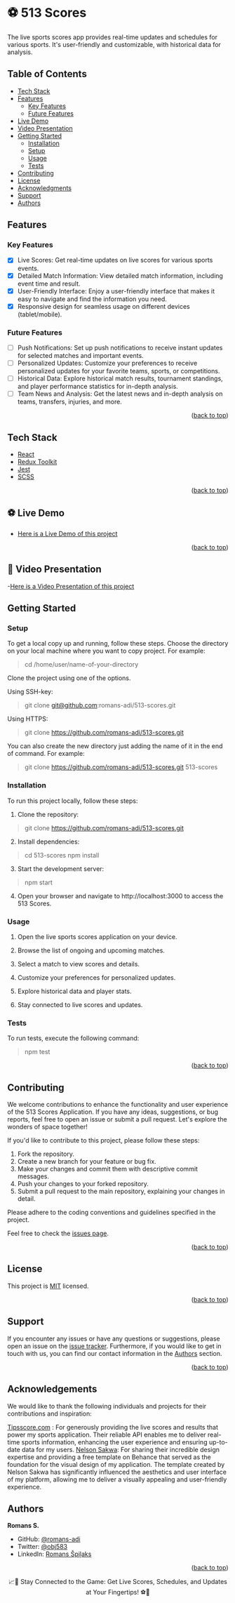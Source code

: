 <a name="readme-top"></a>

<!-- PROJECT DESCRIPTION -->

# <a name="about-project">⚽ 513 Scores </a>

The live sports scores app provides real-time updates and schedules for various sports. It's user-friendly and customizable, with historical data for analysis.

<!-- TABLE OF CONTENTS -->

## Table of Contents

- [Tech Stack ](#tech-stack-)
- [Features ](#features-)
  - [Key Features](#key-features)
  - [Future Features](#future-features)
- [Live Demo](#⚽-live-demo)
- [Video Presentation](#🎥-video-presentation)
- [Getting Started ](#-getting-started-)
  - [Installation](#installation)
  - [Setup](#setup)
  - [Usage](#usage)
  - [Tests](#tests)
- [Contributing ](#-contributing-)
- [License ](#-license-)
- [Acknowledgments ](#-acknowledgments-)
- [Support ](#️-support-)
- [Authors ](#-authors-)

<!-- Features -->

## Features <a name="features"></a>

### Key Features <a name="key-features"></a>

 - [x] Live Scores: Get real-time updates on live scores for various sports events.
 - [x] Detailed Match Information: View detailed match information, including event time and result.
 - [x] User-Friendly Interface: Enjoy a user-friendly interface that makes it easy to navigate and find the information you need.
 - [x] Responsive design for seamless usage on different devices (tablet/mobile).

### Future Features <a name="future-features"></a>

- [ ] Push Notifications: Set up push notifications to receive instant updates for selected matches and important events.
- [ ] Personalized Updates: Customize your preferences to receive personalized updates for your favorite teams, sports, or competitions.
- [ ] Historical Data: Explore historical match results, tournament standings, and player performance statistics for in-depth analysis.
- [ ] Team News and Analysis: Get the latest news and in-depth analysis on teams, transfers, injuries, and more.

<p align="right">(<a href="#readme-top">back to top</a>)</p>

<!-- TECH STACK -->

## Tech Stack <a name="tech-stack"></a>

  <ul>
     <li><a href="https://react.dev/">React</a></li>
      <li><a href="https://redux-toolkit.js.org/">Redux Toolkit</a></li>
      <li><a href="https://jestjs.io/">Jest</a></li>
      <li><a href="https://sass-lang.com/">SCSS</a></li>
  </ul>

<p align="right">(<a href="#readme-top">back to top</a>)</p>

<!-- LIVE DEMO -->

## ⚽ Live Demo <a name="live-demo"></a>

- [Here is a Live Demo of this project](https://five13-scores.onrender.com/)

<p align="right">(<a href="#readme-top">back to top</a>)</p>

<!-- VIDEO PRESENTATION -->

## 🎥 Video Presentation <a name="video-presentation"></a>

-[Here is a Video Presentation of this project](https://www.loom.com/share/c2f9baab0bf543fda27a0f9e03f27dcf?sid=1973c695-1d4d-4c50-97c7-1b4518bee34e)

<!-- GETTING STARTED -->

## Getting Started <a name="getting-started"></a>

### Setup <a name="setup"></a>

To get a local copy up and running, follow these steps.
Choose the directory on your local machine where you want to copy project. For example:

> cd /home/user/name-of-your-directory

Clone the project using one of the options.

Using SSH-key:

> git clone git@github.com:romans-adi/513-scores.git

Using HTTPS:

> git clone https://github.com/romans-adi/513-scores.git

You can also create the new directory just adding the name of it in the end of command. For example:

> git clone https://github.com/romans-adi/513-scores.git 513-scores

### Installation <a name="installation"></a>

To run this project locally, follow these steps:

1. Clone the repository:

> git clone https://github.com/romans-adi/513-scores.git

2. Install dependencies:

> cd 513-scores
> npm install

3. Start the development server:

> npm start

4. Open your browser and navigate to http://localhost:3000 to access the 513 Scores.

### Usage <a name="usage"></a>

1. Open the live sports scores application on your device.

2. Browse the list of ongoing and upcoming matches.

3. Select a match to view scores and details.

4. Customize your preferences for personalized updates.

5. Explore historical data and player stats.

6. Stay connected to live scores and updates.

### Tests <a name="tests"></a>

To run tests, execute the following command:

> npm test

<p align="right">(<a href="#readme-top">back to top</a>)</p>

<!-- CONTRIBUTING -->

## Contributing <a name="contributing"></a>

We welcome contributions to enhance the functionality and user experience of the 513 Scores Application. If you have any ideas, suggestions, or bug reports, feel free to open an issue or submit a pull request. Let's explore the wonders of space together!

If you'd like to contribute to this project, please follow these steps:

1. Fork the repository.
2. Create a new branch for your feature or bug fix.
3. Make your changes and commit them with descriptive commit messages.
4. Push your changes to your forked repository.
5. Submit a pull request to the main repository, explaining your changes in detail.

Please adhere to the coding conventions and guidelines specified in the project.

Feel free to check the [issues page](../../issues/).

<p align="right">(<a href="#readme-top">back to top</a>)</p>

<!-- LICENSE -->

## License <a name="license"></a>

This project is [MIT](LICENSE) licensed.

<p align="right">(<a href="#readme-top">back to top</a>)</p>

<!-- SUPPORT -->

## Support <a name="support"></a>

If you encounter any issues or have any questions or suggestions, please open an issue on the [issue tracker](../../issues/).
Furthermore, if you would like to get in touch with us, you can find our contact information in the <a href="#authors">Authors</a> section.

<p align="right">(<a href="#readme-top">back to top</a>)</p>

<!-- ACKNOWLEDGEMENTS -->

## Acknowledgements <a name="acknowledgements"></a>

We would like to thank the following individuals and projects for their contributions and inspiration:

[Tipsscore.com](https://tipsscore.com/) :  For generously providing the live scores and results that power my sports application. Their reliable API enables me to deliver real-time sports information, enhancing the user experience and ensuring up-to-date data for my users.
[Nelson Sakwa](http://sakwadesign.com/): For sharing their incredible design expertise and providing a free template on Behance that served as the foundation for the visual design of my application. The template created by Nelson Sakwa has significantly influenced the aesthetics and user interface of my platform, allowing me to deliver a visually appealing and user-friendly experience.

<!-- AUTHORS -->

## Authors <a name="authors"></a>

**Romans S.**

- GitHub: [@romans-adi](https://github.com/romans-adi/)
- Twitter: [@obj583](https://twitter.com/obj583/)
- LinkedIn: [Romans Špiļaks](https://www.linkedin.com/in/obj513/)

<p align="right">(<a href="#readme-top">back to top</a>)</p>

<div align="center">📈🏀 Stay Connected to the Game: Get Live Scores, Schedules, and Updates at Your Fingertips! ⚽🎾</div>
